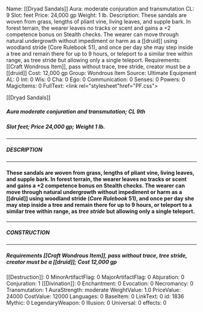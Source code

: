 Name: [[Dryad Sandals]]
Aura: moderate conjuration and transmutation
CL: 9
Slot: feet
Price: 24,000 gp
Weight: 1 lb.
Description: These sandals are woven from grass, lengths of pliant vine, living leaves, and supple bark. In forest terrain, the wearer leaves no tracks or scent and gains a +2 competence bonus on Stealth checks. The wearer can move through natural undergrowth without impediment or harm as a [[druid]] using woodland stride (Core Rulebook 51), and once per day she may step inside a tree and remain there for up to 9 hours, or teleport to a similar tree within range, as tree stride but allowing only a single teleport.
Requirements: [[Craft Wondrous Item]], pass without trace, tree stride, creator must be a [[druid]]
Cost: 12,000 gp
Group: Wondrous Item
Source: Ultimate Equipment
AL: 0
Int: 0
Wis: 0
Cha: 0
Ego: 0
Communication: 0
Senses: 0
Powers: 0
MagicItems: 0
FullText: <link rel="stylesheet"href="PF.css"><div class="heading"><p class="alignleft">[[Dryad Sandals]]</p><div style="clear: both;"></div></div><div><h5><b>Aura </b>moderate conjuration and transmutation; <b>CL </b>9th</h5><h5><b>Slot </b>feet; <b>Price </b>24,000 gp; <b>Weight </b>1 lb.</h5></div><hr/><div><h5><b>DESCRIPTION</b></h5></div><hr/><div><h4><p>These sandals are woven from grass, lengths of pliant vine, living leaves, and supple bark. In forest terrain, the wearer leaves no tracks or scent and gains a +2 competence bonus on Stealth checks. The wearer can move through natural undergrowth without impediment or harm as a [[druid]] using woodland stride (<i>Core Rulebook</i> 51), and once per day she may step inside a tree and remain there for up to 9 hours, or teleport to a similar tree within range, as <i>tree stride</i> but allowing only a single teleport.</p></h4></div><hr/><div><h5><b>CONSTRUCTION</b></h5></div><hr/><div><h5><b>Requirements </b>[[Craft Wondrous Item]], <i>pass without trace</i>, <i>tree stride</i>, creator must be a [[druid]]; <b>Cost </b>12,000 gp</h5></div>
[[Destruction]]: 0
MinorArtifactFlag: 0
MajorArtifactFlag: 0
Abjuration: 0
Conjuration: 1
[[Divination]]: 0
Enchantment: 0
Evocation: 0
Necromancy: 0
Transmutation: 1
AuraStrength: moderate
WeightValue: 1.0
PriceValue: 24000
CostValue: 12000
Languages: 0
BaseItem: 0
LinkText: 0
id: 1836
Mythic: 0
LegendaryWeapon: 0
Illusion: 0
Universal: 0
effects: 0
